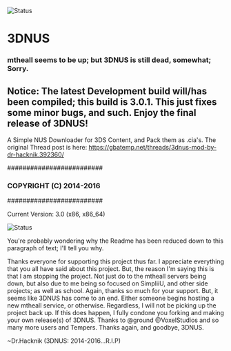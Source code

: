 ![Status](https://raw.githubusercontent.com/zoltx23/3DNUS/master/wiki/new_3dnus_logo_128.png)
# 3DNUS
### mtheall seems to be up; but 3DNUS is still dead, somewhat; Sorry.  
Notice: The latest Development build will/has been compiled; this build is
3.0.1. This just fixes some minor bugs, and such. Enjoy the final release of 
3DNUS! 
-------------------------------------------------------------------------------------

A Simple NUS Downloader for 3DS Content, and Pack them as .cia's. 
The original Thread post is here: https://gbatemp.net/threads/3dnus-mod-by-dr-hacknik.392360/


#########################
### COPYRIGHT (C) 2014-2016
#########################

Current Version: 3.0 (x86, x86_64) 

![Status](https://raw.githubusercontent.com/zoltx23/3DNUS/master/wiki/status/3DNUS_STATUS_32x64.png)

You're probably wondering why the Readme has been reduced down to this paragraph of
text; I'll tell you why.

Thanks everyone for supporting this project thus far. I appreciate everything that you all have said about this project. But, the reason I'm saying this is that I am stopping the project. Not just do to the mtheall servers being down, but also due to me being so focused on SimpliiU, and other side projects; as well as school. Again, thanks so much for your support. But, it seems like 3DNUS has come to an end. Either someone begins hosting a new mtheall service, or otherwise. Regardless, I will not be picking up the project back up. If this does happen, I fully condone you forking and making your own release(s) of 3DNUS. Thanks to @ground @VoxelStudios and so many more users and Tempers. Thanks again, and goodbye, 3DNUS.

~Dr.Hacknik (3DNUS: 2014-2016...R.I.P)

